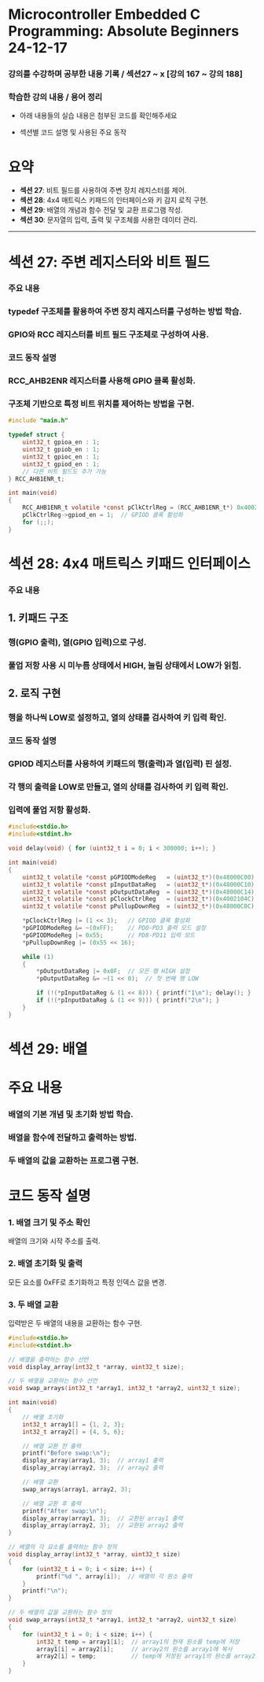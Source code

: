 # Microcontroller Embedded C Programming: Absolute Beginners 24-12-17

### 강의를 수강하며 공부한 내용 기록 / 섹션27 ~ x [강의 167 ~ 강의 188]

### 학습한 강의 내용 / 용어 정리  
- 아래 내용들의 실습 내용은 첨부된 코드를 확인해주세요

- 섹션별 코드 설명 및 사용된 주요 동작

# 요약
- **섹션 27**: 비트 필드를 사용하여 주변 장치 레지스터를 제어.
- **섹션 28**: 4x4 매트릭스 키패드의 인터페이스와 키 감지 로직 구현.
- **섹션 29**: 배열의 개념과 함수 전달 및 교환 프로그램 작성.
- **섹션 30**: 문자열의 입력, 출력 및 구조체를 사용한 데이터 관리.

----
# 섹션 27: 주변 레지스터와 비트 필드 

### 주요 내용
### typedef 구조체를 활용하여 주변 장치 레지스터를 구성하는 방법 학습.
### GPIO와 RCC 레지스터를 비트 필드 구조체로 구성하여 사용.
### 코드 동작 설명
### RCC_AHB2ENR 레지스터를 사용해 GPIO 클록 활성화.
### 구조체 기반으로 특정 비트 위치를 제어하는 방법을 구현.
```c
#include "main.h"

typedef struct {
    uint32_t gpioa_en : 1;
    uint32_t gpiob_en : 1;
    uint32_t gpioc_en : 1;
    uint32_t gpiod_en : 1;
    // 다른 비트 필드도 추가 가능
} RCC_AHB1ENR_t;

int main(void)
{
    RCC_AHB1ENR_t volatile *const pClkCtrlReg = (RCC_AHB1ENR_t*) 0x4002104C;
    pClkCtrlReg->gpiod_en = 1;  // GPIOD 클록 활성화
    for (;;);
}
```
# 섹션 28: 4x4 매트릭스 키패드 인터페이스

### 주요 내용
## 1. 키패드 구조
### 행(GPIO 출력), 열(GPIO 입력)으로 구성.
### 풀업 저항 사용 시 미누름 상태에서 HIGH, 눌림 상태에서 LOW가 읽힘.
## 2. 로직 구현
### 행을 하나씩 LOW로 설정하고, 열의 상태를 검사하여 키 입력 확인.
### 코드 동작 설명
### GPIOD 레지스터를 사용하여 키패드의 행(출력)과 열(입력) 핀 설정.
### 각 행의 출력을 LOW로 만들고, 열의 상태를 검사하여 키 입력 확인.
### 입력에 풀업 저항 활성화.
```c
#include<stdio.h>
#include<stdint.h>

void delay(void) { for (uint32_t i = 0; i < 300000; i++); }

int main(void)
{
    uint32_t volatile *const pGPIODModeReg   = (uint32_t*)(0x48000C00);
    uint32_t volatile *const pInputDataReg   = (uint32_t*)(0x48000C10);
    uint32_t volatile *const pOutputDataReg  = (uint32_t*)(0x48000C14);
    uint32_t volatile *const pClockCtrlReg   = (uint32_t*)(0x4002104C);
    uint32_t volatile *const pPullupDownReg  = (uint32_t*)(0x48000C0C);

    *pClockCtrlReg |= (1 << 3);   // GPIOD 클록 활성화
    *pGPIODModeReg &= ~(0xFF);    // PD0-PD3 출력 모드 설정
    *pGPIODModeReg |= 0x55;       // PD8-PD11 입력 모드
    *pPullupDownReg |= (0x55 << 16);

    while (1)
    {
        *pOutputDataReg |= 0x0F;  // 모든 행 HIGH 설정
        *pOutputDataReg &= ~(1 << 0);  // 첫 번째 행 LOW

        if (!(*pInputDataReg & (1 << 8))) { printf("1\n"); delay(); }
        if (!(*pInputDataReg & (1 << 9))) { printf("2\n"); }
    }
}
```
# 섹션 29: 배열 

# 주요 내용
### 배열의 기본 개념 및 초기화 방법 학습.
### 배열을 함수에 전달하고 출력하는 방법.
### 두 배열의 값을 교환하는 프로그램 구현.
# 코드 동작 설명
### 1. 배열 크기 및 주소 확인
배열의 크기와 시작 주소를 출력.
### 2. 배열 초기화 및 출력
모든 요소를 0xFF로 초기화하고 특정 인덱스 값을 변경.
### 3. 두 배열 교환
입력받은 두 배열의 내용을 교환하는 함수 구현.
```c
#include<stdio.h>
#include<stdint.h>

// 배열을 출력하는 함수 선언
void display_array(int32_t *array, uint32_t size);

// 두 배열을 교환하는 함수 선언
void swap_arrays(int32_t *array1, int32_t *array2, uint32_t size);

int main(void)
{
    // 배열 초기화
    int32_t array1[] = {1, 2, 3};
    int32_t array2[] = {4, 5, 6};

    // 배열 교환 전 출력
    printf("Before swap:\n");
    display_array(array1, 3);  // array1 출력
    display_array(array2, 3);  // array2 출력

    // 배열 교환
    swap_arrays(array1, array2, 3);

    // 배열 교환 후 출력
    printf("After swap:\n");
    display_array(array1, 3);  // 교환된 array1 출력
    display_array(array2, 3);  // 교환된 array2 출력
}

// 배열의 각 요소를 출력하는 함수 정의
void display_array(int32_t *array, uint32_t size)
{
    for (uint32_t i = 0; i < size; i++) {
        printf("%d ", array[i]);  // 배열의 각 원소 출력
    }
    printf("\n");
}

// 두 배열의 값을 교환하는 함수 정의
void swap_arrays(int32_t *array1, int32_t *array2, uint32_t size)
{
    for (uint32_t i = 0; i < size; i++) {
        int32_t temp = array1[i];  // array1의 현재 원소를 temp에 저장
        array1[i] = array2[i];     // array2의 원소를 array1에 복사
        array2[i] = temp;          // temp에 저장된 array1의 원소를 array2에 복사
    }
}

```
